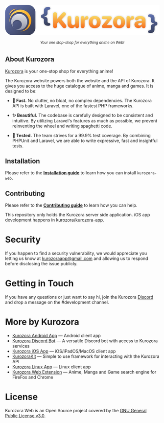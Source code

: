 <p align="center"><img src=".github/Assets/Kurozora.webp" width="512px"></p>

<p align="center">
    <sup><em>Your one stop-shop for everything anime on Web!</em></sup>
</p>

## About Kurozora

[Kurozora](https://kurozora.app) is your one-stop shop for everything anime!

The Kurozora website powers both the website and the API of Kurozora. It gives you access to the huge catalogue of anime, manga and games. It is designed to be:

* **💨 Fast.** No clutter, no bloat, no complex dependencies. The Kurozora API is built with Laravel, one of the fastest PHP frameworks.

* **✨ Beautiful.** The codebase is carefully designed to be consistent and intuitive. By utilizing Laravel's features as much as possible, we prevent reinventing the wheel and writing spaghetti code.

* **🧪 Tested.** The team strives for a 99.9% test coverage. By combining PHPUnit and Laravel, we are able to write expressive, fast and insightful tests.

## Installation

Please refer to the **[Installation guide](INSTALLATION.md)** to learn how you can install `kurozora-web`.

## Contributing

Please refer to the **[Contributing guide](CONTRIBUTING.md)** to learn how you can help.

This repository only holds the Kurozora server side application. iOS app development happens in [kurozora/kurozora-app](https://github.com/kurozora/kurozora-app).

# Security

If you happen to find a security vulnerability, we would appreciate you letting us know at kurozoraapp@gmail.com and allowing us to respond before disclosing the issue publicly.

# Getting in Touch

If you have any questions or just want to say hi, join the Kurozora [Discord](https://discord.gg/f3QFzGqsah) and drop a message on the #development channel.

# More by Kurozora

- [Kurozora Android App](https://github.com/kurozora/kurozora-android) — Android client app
- [Kurozora Discord Bot](https://github.com/kurozora/kurozora-discord-bot) — A versatile Discord bot with access to Kurozora services
- [Kurozora iOS App](https://github.com/kurozora/kurozora-app) — iOS/iPadOS/MacOS client app
- [KurozoraKit](https://github.com/kurozora/KurozoraKit) — Simple to use framework for interacting with the Kurozora API
- [Kurozora Linux App](https://github.com/kurozora/kurozora-linux) — Linux client app
- [Kurozora Web Extension](https://github.com/Kurozora/kurozora-extension) — Anime, Manga and Game search engine for FireFox and Chrome

# License

Kurozora Web is an Open Source project covered by the [GNU General Public License v3.0](LICENSE).
